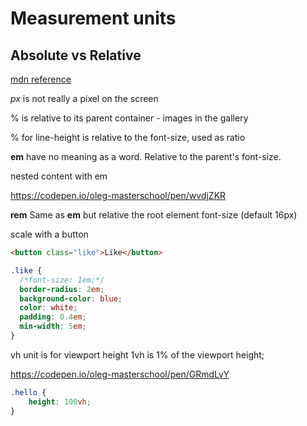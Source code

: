 # Measurement units
## Absolute vs Relative

[mdn reference](https://developer.mozilla.org/en-US/docs/Learn/CSS/Building_blocks/Values_and_units)

_px_ is not really a pixel on the screen

% is relative to its parent container - images in the gallery

% for line-height is relative to the font-size, used as ratio

**em** have no meaning as a word. Relative to the parent's font-size.

nested content with em

https://codepen.io/oleg-masterschool/pen/wvdjZKR

**rem** Same as **em** but relative the root <html> element font-size (default 16px)

scale with a button

```html
<button class="like">Like</button>
```
```css
.like {
  /*font-size: 1em;*/
  border-radius: 2em;
  background-color: blue;
  color: white;
  padding: 0.4em;
  min-width: 5em;
}
```

vh unit is for viewport height 1vh is 1% of the viewport height;

https://codepen.io/oleg-masterschool/pen/GRmdLvY

```css
.hello {
    height: 100vh;
}
```

